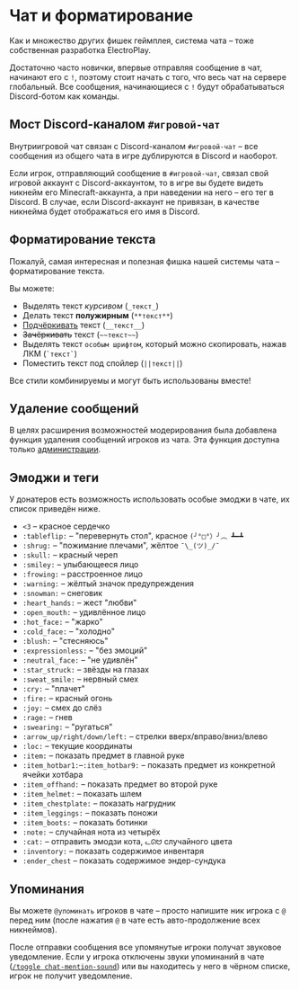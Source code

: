 # Чат и форматирование

Как и множество других фишек геймплея, система чата ­– тоже собственная разработка ElectroPlay.

Достаточно часто новички, впервые отправляя сообщение в чат, начинают его с `!`, поэтому стоит начать с того, что весь чат на сервере глобальный. Все сообщения, начинающиеся с `!` будут обрабатываться Discord-ботом как команды.

## Мост Discord-каналом `#игровой-чат`

Внутриигровой чат связан с Discord-каналом `#игровой-чат` – все сообщения из общего чата в игре дублируются в Discord и наоборот.

Если игрок, отправляющий сообщение в `#игровой-чат`, связал свой игровой аккаунт с Discord-аккаунтом, то в игре вы будете видеть никнейм его Minecraft-аккаунта, а при наведении на него – его тег в Discord. В случае, если Discord-аккаунт не привязан, в качестве никнейма будет отображаться его имя в Discord.

## Форматирование текста

Пожалуй, самая интересная и полезная фишка нашей системы чата – форматирование текста.

Вы можете:

- Выделять текст _курсивом_ (`_текст_`)
- Делать текст **полужирным** (`**текст**`)
- <u>Подчёркивать</u> текст (<code>&#95;&#95;текст&#95;&#95;</code>)
- ~~Зачёркивать~~ текст (`~~текст~~`)
- Выделять текст `особым шрифтом`, который можно скопировать, нажав ЛКМ (<code>&#96;текст&#96;</code>)
- Поместить текст под спойлер (`||текст||`)

Все стили комбинируемы и могут быть использованы вместе!

## Удаление сообщений

В целях расширения возможностей модерирования была добавлена функция удаления сообщений игроков из чата. Эта функция доступна только [администрации](/docs/main-info/server-staff.md).

## Эмоджи и теги

У донатеров есть возможность использовать особые эмоджи в чате, их список приведён ниже.

- `<3` – красное сердечко
- `:tableflip:` – "перевернуть стол", красное `(╯°□°）╯︵ ┻━┻`
- `:shrug:` – "пожимание плечами", жёлтое `¯\_(ツ)_/¯`
- `:skull:` – красный череп
- `:smiley:` – улыбающееся лицо
- `:frowing:` – расстроенное лицо
- `:warning:` – жёлтый значок предупреждения
- `:snowman:` – снеговик
- `:heart_hands:` – жест "любви"
- `:open_mouth:` – удивлённое лицо
- `:hot_face:` – "жарко"
- `:cold_face:` – "холодно"
- `:blush:` – "стесняюсь"
- `:expressionless:` – "без эмоций"
- `:neutral_face:` – "не удивлён"
- `:star_struck:` – звёзды на глазах
- `:sweat_smile:` – нервный смех
- `:cry:` – "плачет"
- `:fire:` – красный огонь
- `:joy:` – смех до слёз
- `:rage:` – гнев
- `:swearing:` – "ругаться"
- `:arrow_up/right/down/left:` – стрелки вверх/вправо/вниз/влево
- `:loc:` – текущие координаты
- `:item:` – показать предмет в главной руке
- `:item_hotbar1:`–`:item_hotbar9:` – показать предмет из конкретной ячейки хотбара
- `:item_offhand:` – показать предмет во второй руке
- `:item_helmet:` – показать шлем
- `:item_chestplate:` – показать нагрудник
- `:item_leggings:` – показать поножи
- `:item_boots:` – показать ботинки
- `:note:` – случайная нота из четырёх
- `:cat:` – отправить эмодзи кота, `ᓚᘏᗢ` случайного цвета
- `:inventory:` – показать содержимое инвентаря
- `:ender_chest` – показать содержимое эндер-сундука

## Упоминания

Вы можете `@упоминать` игроков в чате – просто напишите ник игрока с `@` перед ним (после нажатия `@` в чате есть авто-продолжение всех никнеймов).

После отправки сообщения все упомянутые игроки получат звуковое уведомление. Если у игрока отключены звуки упоминаний в чате ([`/toggle chat-mention-sound`](/docs/useful-commands/toggle#звуковые-уведомления)) или вы находитесь у него в чёрном списке, игрок не получит уведомление.
